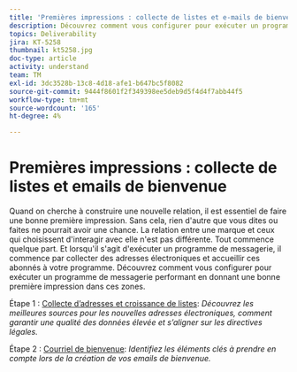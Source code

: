 ```yaml
---
title: 'Premières impressions : collecte de listes et e-mails de bienvenue'
description: Découvrez comment vous configurer pour exécuter un programme de messagerie performant en donnant une bonne première impression.
topics: Deliverability
jira: KT-5258
thumbnail: kt5258.jpg
doc-type: article
activity: understand
team: TM
exl-id: 3dc3528b-13c8-4d18-afe1-b647bc5f8082
source-git-commit: 9444f8601f2f349398ee5deb9d5f4d4f7abb44f5
workflow-type: tm+mt
source-wordcount: '165'
ht-degree: 4%

---
```


# Premières impressions : collecte de listes et emails de bienvenue

Quand on cherche à construire une nouvelle relation, il est essentiel de faire une bonne première impression. Sans cela, rien d&#39;autre que vous dites ou faites ne pourrait avoir une chance. La relation entre une marque et ceux qui choisissent d&#39;interagir avec elle n&#39;est pas différente. Tout commence quelque part. Et lorsqu&#39;il s&#39;agit d&#39;exécuter un programme de messagerie, il commence par collecter des adresses électroniques et accueillir ces abonnés à votre programme. Découvrez comment vous configurer pour exécuter un programme de messagerie performant en donnant une bonne première impression dans ces zones.

Étape 1 :  [Collecte d’adresses et croissance de listes](/help/first-impressions/address-collection-and-list-growth.md):
*Découvrez les meilleures sources pour les nouvelles adresses électroniques, comment garantir une qualité des données élevée et s’aligner sur les directives légales.*

Étape 2 :  [Courriel de bienvenue](/help/first-impressions/welcome-emails.md):
*Identifiez les éléments clés à prendre en compte lors de la création de vos emails de bienvenue.*

